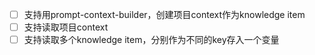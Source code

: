 - [ ] 支持用prompt-context-builder，创建项目context作为knowledge item
- [ ] 支持读取项目context
- [ ] 支持读取多个knowledge item，分别作为不同的key存入一个变量